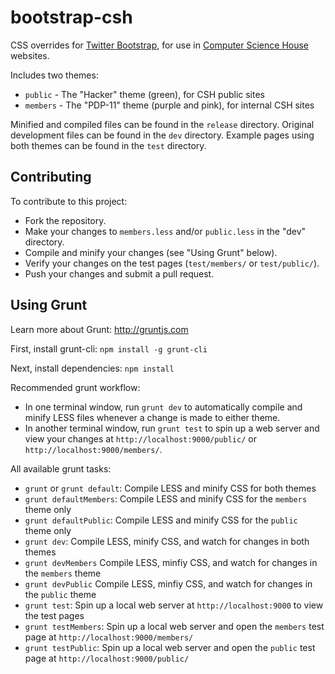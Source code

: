 bootstrap-csh
=============

CSS overrides for [Twitter Bootstrap](http://getbootstrap.com), for use in [Computer Science House](http://csh.rit.edu) websites. 

Includes two themes:
* `public` - The "Hacker" theme (green), for CSH public sites
* `members` - The "PDP-11" theme (purple and pink), for internal CSH sites

Minified and compiled files can be found in the `release` directory. Original development files can be found in the `dev` directory. Example pages using both themes can be found in the `test` directory.

Contributing
------------

To contribute to this project:
* Fork the repository.
* Make your changes to `members.less` and/or `public.less` in the "dev" directory.
* Compile and minify your changes (see "Using Grunt" below).
* Verify your changes on the test pages (`test/members/` or `test/public/`).
* Push your changes and submit a pull request.

Using Grunt
-----------

Learn more about Grunt: http://gruntjs.com

First, install grunt-cli: `npm install -g grunt-cli`

Next, install dependencies: `npm install`

Recommended grunt workflow:
* In one terminal window, run `grunt dev` to automatically compile and minify LESS files whenever a change is made to either theme.
* In another terminal window, run `grunt test` to spin up a web server and view your changes at `http://localhost:9000/public/` or `http://localhost:9000/members/`.

All available grunt tasks:
* `grunt` or `grunt default`: Compile LESS and minify CSS for both themes
* `grunt defaultMembers`: Compile LESS and minify CSS for the `members` theme only
* `grunt defaultPublic`: Compile LESS and minify CSS for the `public` theme only
* `grunt dev`: Compile LESS, minify CSS, and watch for changes in both themes
* `grunt devMembers` Compile LESS, minfiy CSS, and watch for changes in the `members` theme
* `grunt devPublic` Compile LESS, minfiy CSS, and watch for changes in the `public` theme
* `grunt test`: Spin up a local web server at `http://localhost:9000` to view the test pages
* `grunt testMembers`: Spin up a local web server and open the `members` test page at `http://localhost:9000/members/`
* `grunt testPublic`: Spin up a local web server and open the `public` test page at `http://localhost:9000/public/`

